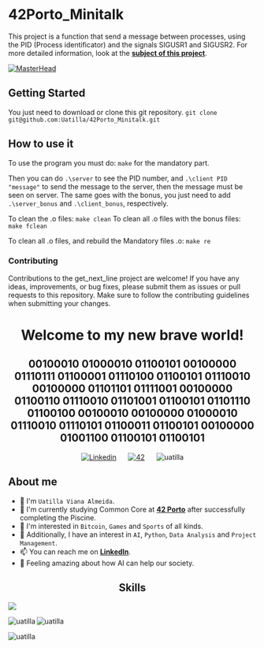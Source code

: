 # 42Porto_Minitalk
This project is a function that send a message between processes, using the PID (Process identificator) and the signals SIGUSR1 and SIGUSR2.
For more detailed information, look at the [**subject of this project**](https://github.com/Uatilla/42Porto_Minitalk/blob/main/Minitalk_en.subject.pdf).

[![MasterHead](https://media.tenor.com/-buzIaq-QeoAAAAM/code-coding.gif)](https://www.linkedin.com/in/uatilla/)

## Getting Started

You just need to download or clone this git repository.
`git clone git@github.com:Uatilla/42Porto_Minitalk.git`

## How to use it

To use the program you must do: `make` for the mandatory part.

Then you can do `.\server` to see the PID number, and `.\client PID "message"` to send the message to the server, then the message must be seen on server.
The same goes with the bonus, you just need to add `.\server_bonus` and `.\client_bonus`, respectively.

To clean the .o files: `make clean`
To clean all .o files with the bonus files: `make fclean`

To clean all .o files, and rebuild the Mandatory files .o: `make re`

### Contributing

Contributions to the get_next_line project are welcome! If you have any ideas, improvements, or bug fixes, please submit them as issues or pull requests to this repository. Make sure to follow the contributing guidelines when submitting your changes.

<div align="center">
  <h1><b>Welcome to my new brave world!</b></h1> 
  <h2><b>00100010 01000010 01100101 00100000 01110111 01100001 01110100 01100101 01110010 00100000 01101101 01111001 00100000 01100110 01110010 01101001 01100101 01101110 01100100 00100010 00100000 01000010 01110010 01110101 01100011 01100101 00100000 01001100 01100101 01100101</b></h2>
</div>

<!---
SMALL ICONS
--->
<div style="text-align: center;">
  <a href='https://www.linkedin.com/in/uatilla' target="_blank" style="display: inline-block; margin: 0 10px;">
    <img alt='Linkedin' src='https://img.shields.io/badge/LinkedIn-100000?style=flat&logo=Linkedin&logoColor=white&labelColor=0A66C2&color=0A66C2'/>
  </a>
  <a href='https://profile.intra.42.fr/users/uviana-a' target="_blank" style="display: inline-block; margin: 0 10px;">
    <img alt='42' src='https://img.shields.io/badge/Porto-100000?style=flat&logo=42&logoColor=white&labelColor=000000&color=000000'/>
  </a>
  <img src="https://komarev.com/ghpvc/?username=uatilla&label=Profile%20views&color=0e75b6&style=flat" alt="uatilla" style="display: inline-block; margin: 0 10px;" />
</div>


## About me

- 👋 I'm `Uatilla Viana Almeida`.
- 🌱 I'm currently studying Common Core at [**42 Porto**](https://www.42porto.com) after successfully completing the Piscine.
- 👀 I'm interested in `Bitcoin`, `Games` and `Sports` of all kinds.
- 🚀 Additionally, I have an interest in `AI`, `Python`, `Data Analysis` and `Project Management`.
- 📫 You can reach me on [**LinkedIn**](https://www.linkedin.com/in/uatilla/).
- 🤔 Feeling amazing about how AI can help our society.

<div align="center">

## Skills
<p align="left">
  <a href="https://skillicons.dev">
    <img src="https://skillicons.dev/icons?i=c,python,git,github,bash,linux,vim,vscode,sketchup,sql" />
  </a>
</p>

<p><img align="left" src="https://github-readme-stats.vercel.app/api/top-langs?username=uatilla&show_icons=true&locale=en&layout=compact" alt="uatilla" /></p>

<p>&nbsp;<img align="left" src="https://github-readme-stats.vercel.app/api?username=uatilla&show_icons=true&locale=en" alt="uatilla" /></p>

<p><img align="left" src="https://github-readme-streak-stats.herokuapp.com/?user=uatilla&" alt="uatilla" /></p>
